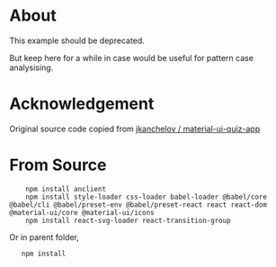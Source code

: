 # About

This example should be deprecated.

But keep here for a while in case would be useful for pattern case analysising.

# Acknowledgement

Original source code copied from [jkanchelov / material-ui-quiz-app](https://github.com/jkanchelov/material-ui-quiz-app)

# From Source

```
    npm install anclient
    npm install style-loader css-loader babel-loader @babel/core @babel/cli @babel/preset-env @babel/preset-react react react-dom @material-ui/core @material-ui/icons
	npm install react-svg-loader react-transition-group
```

Or in parent folder,

```
   npm install
```
